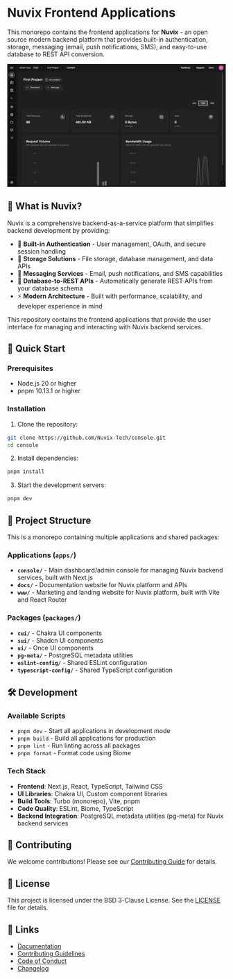 # Nuvix Frontend Applications

This monorepo contains the frontend applications for **Nuvix** - an open source modern backend platform that provides built-in authentication, storage, messaging (email, push notifications, SMS), and easy-to-use database to REST API conversion.

![Nuvix Dashboard](apps/www/public/images/dashboard/hero_dark.png)

## 🌟 What is Nuvix?

Nuvix is a comprehensive backend-as-a-service platform that simplifies backend development by providing:

- 🔐 **Built-in Authentication** - User management, OAuth, and secure session handling
- 💾 **Storage Solutions** - File storage, database management, and data APIs  
- 📧 **Messaging Services** - Email, push notifications, and SMS capabilities
- 🚀 **Database-to-REST APIs** - Automatically generate REST APIs from your database schema
- ⚡ **Modern Architecture** - Built with performance, scalability, and developer experience in mind

This repository contains the frontend applications that provide the user interface for managing and interacting with Nuvix backend services.

## 🚀 Quick Start

### Prerequisites

- Node.js 20 or higher
- pnpm 10.13.1 or higher

### Installation

1. Clone the repository:
```bash
git clone https://github.com/Nuvix-Tech/console.git
cd console
```

2. Install dependencies:
```bash
pnpm install
```

3. Start the development servers:
```bash
pnpm dev
```

## 📁 Project Structure

This is a monorepo containing multiple applications and shared packages:

### Applications (`apps/`)

- **`console/`** - Main dashboard/admin console for managing Nuvix backend services, built with Next.js
- **`docs/`** - Documentation website for Nuvix platform and APIs
- **`www/`** - Marketing and landing website for Nuvix platform, built with Vite and React Router

### Packages (`packages/`)

- **`cui/`** - Chakra UI components
- **`sui/`** - Shadcn UI components
- **`ui/`** - Once UI components
- **`pg-meta/`** - PostgreSQL metadata utilities
- **`eslint-config/`** - Shared ESLint configuration
- **`typescript-config/`** - Shared TypeScript configuration

## 🛠️ Development

### Available Scripts

- `pnpm dev` - Start all applications in development mode
- `pnpm build` - Build all applications for production
- `pnpm lint` - Run linting across all packages
- `pnpm format` - Format code using Biome

### Tech Stack

- **Frontend**: Next.js, React, TypeScript, Tailwind CSS
- **UI Libraries**: Chakra UI, Custom component libraries
- **Build Tools**: Turbo (monorepo), Vite, pnpm
- **Code Quality**: ESLint, Biome, TypeScript
- **Backend Integration**: PostgreSQL metadata utilities (pg-meta) for Nuvix backend services

## 🤝 Contributing

We welcome contributions! Please see our [Contributing Guide](./CONTRIBUTING.md) for details.

## 📄 License

This project is licensed under the BSD 3-Clause License. See the [LICENSE](./LICENSE) file for details.

## 🔗 Links

- [Documentation](./apps/docs)
- [Contributing Guidelines](./CONTRIBUTING.md)
- [Code of Conduct](./CODE_OF_CONDUCT.md)
- [Changelog](./CHANGELOG.md)

